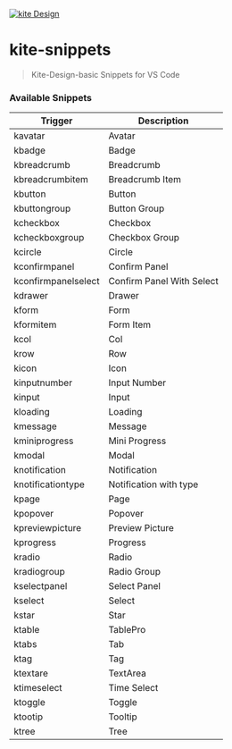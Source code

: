 [![kite Design](https://res-front-cdn.timetask.cn/dingtalk/rishiqing.jpg)](https://kite-design.rishiqing.com/)

# kite-snippets

> Kite-Design-basic Snippets for VS Code

### Available Snippets

| Trigger             | Description               |
| ------------------- | ------------------------- |
| kavatar             | Avatar                    |
| kbadge              | Badge                     |
| kbreadcrumb         | Breadcrumb                |
| kbreadcrumbitem     | Breadcrumb Item           |
| kbutton             | Button                    |
| kbuttongroup        | Button Group              |
| kcheckbox           | Checkbox                  |
| kcheckboxgroup      | Checkbox Group            |
| kcircle             | Circle                    |
| kconfirmpanel       | Confirm Panel             |
| kconfirmpanelselect | Confirm Panel With Select |
| kdrawer             | Drawer                    |
| kform               | Form                      |
| kformitem           | Form Item                 |
| kcol                | Col                       |
| krow                | Row                       |
| kicon               | Icon                      |
| kinputnumber        | Input Number              |
| kinput              | Input                     |
| kloading            | Loading                   |
| kmessage            | Message                   |
| kminiprogress       | Mini Progress             |
| kmodal              | Modal                     |
| knotification       | Notification              |
| knotificationtype   | Notification with type    |
| kpage               | Page                      |
| kpopover            | Popover                   |
| kpreviewpicture     | Preview Picture           |
| kprogress           | Progress                  |
| kradio              | Radio                     |
| kradiogroup         | Radio Group               |
| kselectpanel        | Select Panel              |
| kselect             | Select                    |
| kstar               | Star                      |
| ktable              | TablePro                  |
| ktabs               | Tab                       |
| ktag                | Tag                       |
| ktextare            | TextArea                  |
| ktimeselect         | Time Select               |
| ktoggle             | Toggle                    |
| ktootip             | Tooltip                   |
| ktree               | Tree                      |
